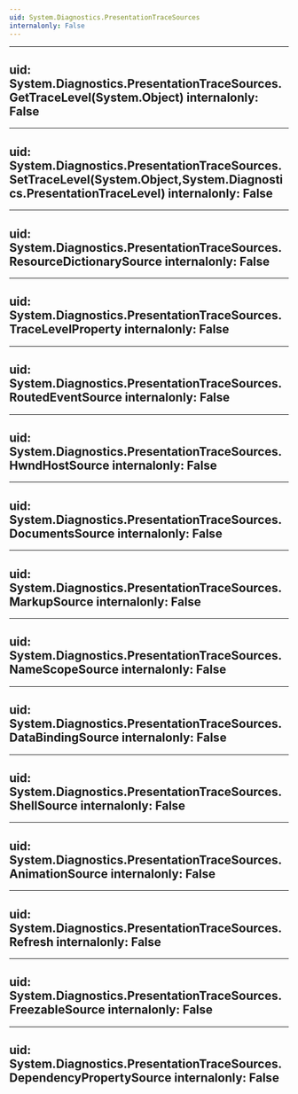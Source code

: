 ```yaml
---
uid: System.Diagnostics.PresentationTraceSources
internalonly: False
---
```


---
uid: System.Diagnostics.PresentationTraceSources.GetTraceLevel(System.Object)
internalonly: False
---

---
uid: System.Diagnostics.PresentationTraceSources.SetTraceLevel(System.Object,System.Diagnostics.PresentationTraceLevel)
internalonly: False
---

---
uid: System.Diagnostics.PresentationTraceSources.ResourceDictionarySource
internalonly: False
---

---
uid: System.Diagnostics.PresentationTraceSources.TraceLevelProperty
internalonly: False
---

---
uid: System.Diagnostics.PresentationTraceSources.RoutedEventSource
internalonly: False
---

---
uid: System.Diagnostics.PresentationTraceSources.HwndHostSource
internalonly: False
---

---
uid: System.Diagnostics.PresentationTraceSources.DocumentsSource
internalonly: False
---

---
uid: System.Diagnostics.PresentationTraceSources.MarkupSource
internalonly: False
---

---
uid: System.Diagnostics.PresentationTraceSources.NameScopeSource
internalonly: False
---

---
uid: System.Diagnostics.PresentationTraceSources.DataBindingSource
internalonly: False
---

---
uid: System.Diagnostics.PresentationTraceSources.ShellSource
internalonly: False
---

---
uid: System.Diagnostics.PresentationTraceSources.AnimationSource
internalonly: False
---

---
uid: System.Diagnostics.PresentationTraceSources.Refresh
internalonly: False
---

---
uid: System.Diagnostics.PresentationTraceSources.FreezableSource
internalonly: False
---

---
uid: System.Diagnostics.PresentationTraceSources.DependencyPropertySource
internalonly: False
---
